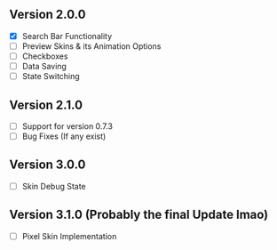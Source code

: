 ## Version 2.0.0
- [x] Search Bar Functionality
- [ ] Preview Skins & its Animation Options
- [ ] Checkboxes
- [ ] Data Saving
- [ ] State Switching

## Version 2.1.0
- [ ] Support for version 0.7.3
- [ ] Bug Fixes (If any exist)

## Version 3.0.0
- [ ] Skin Debug State

## Version 3.1.0 (Probably the final Update lmao)
- [ ] Pixel Skin Implementation